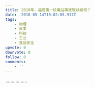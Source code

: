```yaml
---
title: 2018年，福島第一核電站事故現狀如何？
date: '2018-05-14T10:02:05.917Z'
tags:
    - 物理
    - 日本
    - 科技
    - 工业
    - 食品安全
upvote: 0
downvote: 0
follow: 0
comments:
    - ''
---
```


.................
